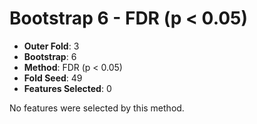 # Bootstrap 6 - FDR (p < 0.05)

- **Outer Fold**: 3
- **Bootstrap**: 6
- **Method**: FDR (p < 0.05)
- **Fold Seed**: 49
- **Features Selected**: 0

No features were selected by this method.
